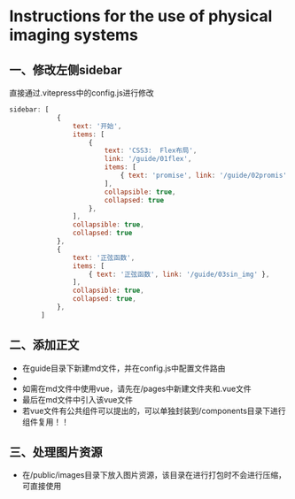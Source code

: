 # Instructions for the use of physical imaging systems

## 一、修改左侧sidebar

直接通过.vitepress中的config.js进行修改


```js
sidebar: [
            {
                text: '开始',
                items: [
                    {
                        text: 'CSS3:  Flex布局',
                        link: '/guide/01flex',
                        items: [
                            { text: 'promise', link: '/guide/02promis' }
                        ],
                        collapsible: true,
                        collapsed: true
                    },
                ],
                collapsible: true,
                collapsed: true
            },
            {
                text: '正弦函数',
                items: [
                    { text: '正弦函数', link: '/guide/03sin_img' },
                ],
                collapsible: true,
                collapsed: true,
            },
        ]

```

## 二、添加正文
- 在guide目录下新建md文件，并在config.js中配置文件路由
- 
- 如需在md文件中使用vue，请先在/pages中新建文件夹和.vue文件
- 最后在md文件中引入该vue文件
- 若vue文件有公共组件可以提出的，可以单独封装到/components目录下进行组件复用！！


## 三、处理图片资源

- 在/public/images目录下放入图片资源，该目录在进行打包时不会进行压缩，可直接使用
